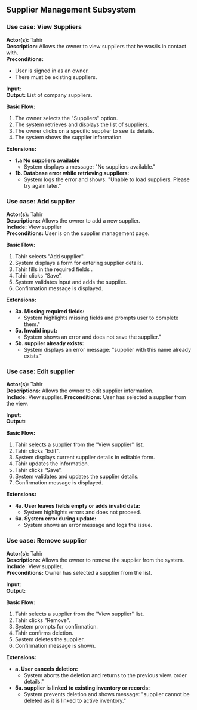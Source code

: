 ## Supplier Management Subsystem 

### Use case: View Suppliers

**Actor(s):** Tahir   
**Description:** Allows the owner to view suppliers that he was/is in contact with.   
**Preconditions:** 
- User is signed in as an owner. 
- There must be existing suppliers.  

**Input:**   
**Output:** List of company suppliers.     

**Basic Flow:**
1. The owner selects the "Suppliers" option.   
2. The system retrieves and displays the list of suppliers.   
3. The owner clicks on a specific supplier to see its details.  
4. The system shows the supplier information.

**Extensions:**   
- **1.a No suppliers available**
   - System displays a message: "No suppliers available."
- **1b. Database error while retrieving suppliers:**
   - System logs the error and shows: "Unable to load suppliers. Please try again later."


### Use case: Add supplier

**Actor(s):** Tahir   
**Descriptions:** Allows the owner to add a new supplier.   
**Include:** View supplier  
**Preconditions:** User is on the supplier management page.

**Basic Flow:**   
1. Tahir selects "Add supplier".
2. System displays a form for entering supplier details. 
3. Tahir fills in the required fields .
4. Tahir clicks “Save”.
5. System validates input and adds the supplier.
6. Confirmation message is displayed.
   
**Extensions:**   
- **3a. Missing required fields:**
   - System highlights missing fields and prompts user to complete them."
- **5a. Invalid input:**
   - System shows an error and does not save the supplier."
- **5b. supplier already exists:**  
   - System displays an error message: "supplier with this name already exists."
   

### Use case: Edit supplier

**Actor(s):** Tahir   
**Descriptions:** Allows the owner to edit supplier information.   
**Include:** View supplier.
**Preconditions:** User has selected a supplier from the view.

**Input:**    
**Output:**    

**Basic Flow:**   
1. Tahir selects a supplier from the "View supplier" list.
2. Tahir clicks "Edit".
3. System displays current supplier details in editable form.
4. Tahir updates the information.
5. Tahir clicks “Save”.
6. System validates and updates the supplier details.
7. Confirmation message is displayed.
   
**Extensions:**   
- **4a. User leaves fields empty or adds invalid data:**
   - System highlights errors and does not proceed.
- **6a. System error during update:**
   - System shows an error message and logs the issue. 


### Use case: Remove supplier

**Actor(s):** Tahir   
**Descriptions:** Allows the owner to remove the supplier from the system.      
**Include:** View supplier.  
**Preconditions:** Owner has selected a supplier from the list.

**Input:**    
**Output:**


**Basic Flow:**   
1. Tahir selects a supplier from the "View supplier" list.
2. Tahir clicks "Remove".
3. System prompts for confirmation.
4. Tahir confirms deletion.
5. System deletes the supplier.
6. Confirmation message is shown.
   
**Extensions:**   
- **a. User cancels deletion:**
   - System aborts the deletion and returns to the previous view. order details."
- **5a. supplier is linked to existing inventory or records:**
   - System prevents deletion and shows message: "supplier cannot be deleted as it is linked to active inventory."




